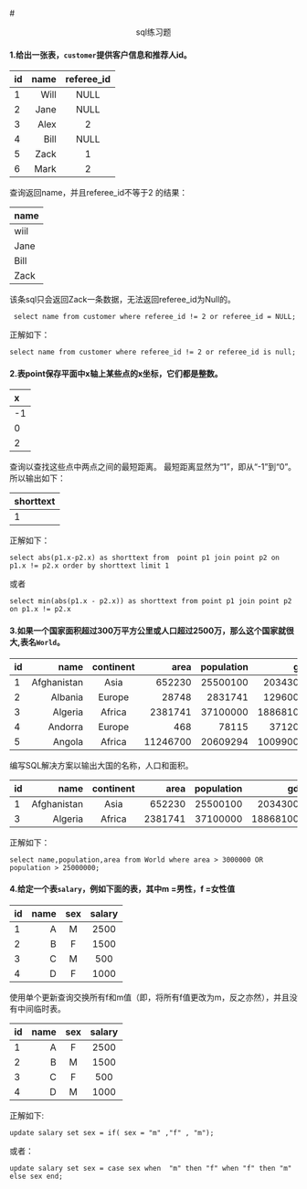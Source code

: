 #<p align=center>sql练习题 </p>


#### 1.给出一张表，`customer`提供客户信息和推荐人id。
|id         |    name  |referee_id|
| :-------- | --------:| :------: |
| 1         |   Will   |  NULL    |
| 2         |   Jane   |  NULL    |
| 3         |   Alex   |  2       |
| 4         |   Bill   |  NULL    |
| 5         |   Zack   |  1       |
| 6         |   Mark   |  2       |

查询返回name，并且referee_id不等于2 的结果：

| name      |
| :-------- |
| wiil      |
| Jane      |
| Bill      |
| Zack      |



  该条sql只会返回Zack一条数据，无法返回referee_id为Null的。
  
` select name from customer where referee_id != 2 or referee_id = NULL;`

正解如下：

`select name from customer where referee_id != 2 or referee_id is null;`


#### 2.表point保存平面中x轴上某些点的x坐标，它们都是整数。
| x         |
| :-------- |
|     -1    |
|      0    |
|      2    |


查询以查找这些点中两点之间的最短距离。
最短距离显然为“1”，即从“-1”到“0”。所以输出如下：


| shorttext |
| :-------- |
| 1         |


正解如下：

`select abs(p1.x-p2.x) as shorttext from  point p1 join point p2 on p1.x != p2.x order by shorttext limit 1`

或者

`select min(abs(p1.x - p2.x)) as shorttext from point p1 join point p2 on p1.x != p2.x`


#### 3.如果一个国家面积超过300万平方公里或人口超过2500万，那么这个国家就很大,表名`World`。


|id         |    name   |continent |    area  |population|    gdp   |
| :-------- | --------: | :------: | --------:| --------:| --------:|
| 1         |Afghanistan|  Asia    | 652230   |  25500100|  20343000|
| 2         |  Albania  |  Europe  | 28748    |  2831741 |  12960000|
| 3         |  Algeria  |  Africa  | 2381741  |  37100000| 188681000|
| 4         |  Andorra  |  Europe  | 468      |   78115  |  3712000 |
| 5         |  Angola   |  Africa  | 11246700 |  20609294| 100990000|


编写SQL解决方案以输出大国的名称，人口和面积。


|id         |    name   |continent |    area  |population|    gdp   |
| :-------- | --------: | :------: | --------:| --------:| --------:|
| 1         |Afghanistan|  Asia    | 652230   |  25500100|  20343000|
| 3         |  Algeria  |  Africa  | 2381741  |  37100000| 188681000|


正解如下：

`select name,population,area from World where area > 3000000 OR population > 25000000;`

#### 4.给定一个表`salary`，例如下面的表，其中m =男性，f =女性值


|id         |    name  |    sex   |  salary  | 
| :-------- | --------:| :------: | :------: |
| 1         |   A      |  M       |  2500    |
| 2         |   B      |  F       |  1500    |
| 3         |   C      |  M       |  500     |
| 4         |   D      |  F       |  1000    |


使用单个更新查询交换所有f和m值（即，将所有f值更改为m，反之亦然），并且没有中间临时表。


|id         |    name  |    sex   |  salary  | 
| :-------- | --------:| :------: | :------: |
| 1         |   A      |  F       |  2500    |
| 2         |   B      |  M       |  1500    |
| 3         |   C      |  F       |  500     |
| 4         |   D      |  M       |  1000    |


正解如下:

`update salary set sex = if( sex = "m" ,"f" , "m"); `

或者：

`update salary set sex = case sex when  "m" then "f" when "f" then "m" else sex end; `






